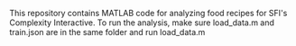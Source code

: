 This repository contains MATLAB code for analyzing food recipes for
SFI's Complexity Interactive. To run the analysis, make sure
load_data.m and train.json are in the same folder and run load_data.m